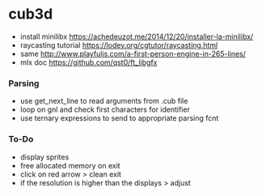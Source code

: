 # cub3d #
* install minilibx https://achedeuzot.me/2014/12/20/installer-la-minilibx/
* raycasting tutorial https://lodev.org/cgtutor/raycasting.html
* same http://www.playfuljs.com/a-first-person-engine-in-265-lines/
* mlx doc https://github.com/qst0/ft_libgfx 

### Parsing ###
* use get_next_line to read arguments from .cub file
* loop on gnl and check first characters for identifier
* use ternary expressions to send to appropriate parsing fcnt

### To-Do ###
* display sprites
* free allocated memory on exit
* click on red arrow > clean exit
* if the resolution is higher than the displays > adjust
